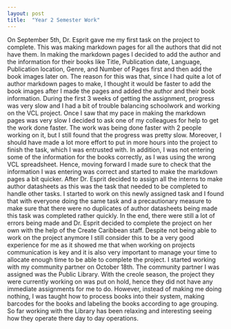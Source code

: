 ```yaml
---
layout: post
title:  "Year 2 Semester Work"
---
```


On September 5th, Dr. Esprit gave me my first task on the project to complete. This was making markdown pages for all the authors that did not have them. In making the markdown pages I decided to add the author and the information for their books like Title, Publication date, Language, Publication location, Genre, and Number of Pages first and then add the book images later on. The reason for this was that, since I had quite a lot of author markdown pages to make, I thought it would be faster to add the book images after I made the pages and added the author and their book information. During the first 3 weeks of getting the assignment, progress was very slow and I had a bit of trouble balancing schoolwork and working on the VCL project. Once I saw that my pace in making the markdown pages was very slow I decided to ask one of my colleagues for help to get the work done faster. The work was being done faster with 2 people working on it, but I still found that the progress was pretty slow. Moreover, I should have made a lot more effort to put in more hours into the project to finish the task, which I was entrusted with. In addition, I was not entering some of the information for the books correctly, as I was using the wrong VCL spreadsheet. Hence, moving forward I made sure to check that the information I was entering was correct and started to make the markdown pages a bit quicker. After Dr. Esprit decided to assign all the interns to make author datasheets as this was the task that needed to be completed to handle other tasks. I started to work on this newly assigned task and I found that with everyone doing the same task and a precautionary measure to make sure that there were no duplicates of author datasheets being made this task was completed rather quickly. In the end, there were still a lot of errors being made and Dr. Esprit decided to complete the project on her own with the help of the Create Caribbean staff. Despite not being able to work on the project anymore I still consider this to be a very good experience for me as it showed me that when working on projects communication is key and it is also very important to manage your time to allocate enough time to be able to complete the project. I started working with my community partner on October 18th. The community partner I was assigned was the Public Library. With the creole season, the project they were currently working on was put on hold, hence they did not have any immediate assignments for me to do. However, instead of making me doing nothing, I was taught how to process books into their system, making barcodes for the books and labeling the books according to age grouping. So far working with the Library has been relaxing and interesting seeing how they operate there day to day operations.